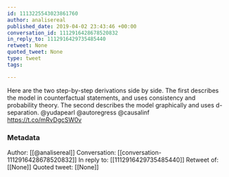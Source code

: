 ```yaml
---
id: 1113225543023861760
author: analisereal
published_date: 2019-04-02 23:43:46 +00:00
conversation_id: 1112916428678520832
in_reply_to: 1112916429735485440
retweet: None
quoted_tweet: None
type: tweet
tags:

---
```


Here are the two step-by-step derivations side by side. The first describes the model in counterfactual statements, and uses consistency and probability theory. The second describes the model graphically and uses d-separation. @yudapearl @autoregress @causalinf https://t.co/mRvDgcSW0v

### Metadata

Author: [[@analisereal]]
Conversation: [[conversation-1112916428678520832]]
In reply to: [[1112916429735485440]]
Retweet of: [[None]]
Quoted tweet: [[None]]
